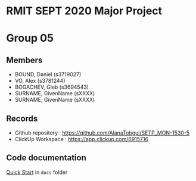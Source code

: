 # RMIT SEPT 2020 Major Project

# Group 05

## Members
* BOUND, Daniel (s3719027)
* VO, Alex (s3781244)
* BOGACHEV, Gleb (s3694543)
* SURNAME, GivenName (sXXXX)
* SURNAME, GivenName (sXXXX)

## Records

* Github repository : https://github.com/AlanaTobgui/SETP_MON-1530-5
* ClickUp Workspace : https://app.clickup.com/6915716


## Code documentation

[Quick Start](/docs/README.md) in `docs` folder
